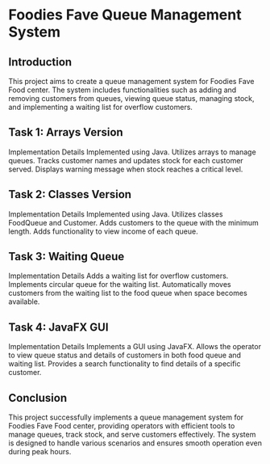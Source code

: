 # Foodies Fave Queue Management System
## Introduction
This project aims to create a queue management system for Foodies Fave Food center. The system includes functionalities such as adding and removing customers from queues, viewing queue status, managing stock, and implementing a waiting list for overflow customers.

## Task 1: Arrays Version
Implementation Details
Implemented using Java.
Utilizes arrays to manage queues.
Tracks customer names and updates stock for each customer served.
Displays warning message when stock reaches a critical level.

## Task 2: Classes Version
Implementation Details
Implemented using Java.
Utilizes classes FoodQueue and Customer.
Adds customers to the queue with the minimum length.
Adds functionality to view income of each queue.

## Task 3: Waiting Queue
Implementation Details
Adds a waiting list for overflow customers.
Implements circular queue for the waiting list.
Automatically moves customers from the waiting list to the food queue when space becomes available.

## Task 4: JavaFX GUI
Implementation Details
Implements a GUI using JavaFX.
Allows the operator to view queue status and details of customers in both food queue and waiting list.
Provides a search functionality to find details of a specific customer.

## Conclusion
This project successfully implements a queue management system for Foodies Fave Food center, providing operators with efficient tools to manage queues, track stock, and serve customers effectively. The system is designed to handle various scenarios and ensures smooth operation even during peak hours.
